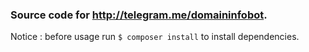 ### Source code for http://telegram.me/domaininfobot.

Notice : before usage run ``$ composer install`` to install dependencies.
